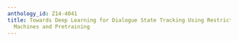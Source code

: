 ```yaml
---
anthology_id: Z14-4041
title: Towards Deep Learning for Dialogue State Tracking Using Restricted Bolzman
  Machines and Pretraining
---
```

